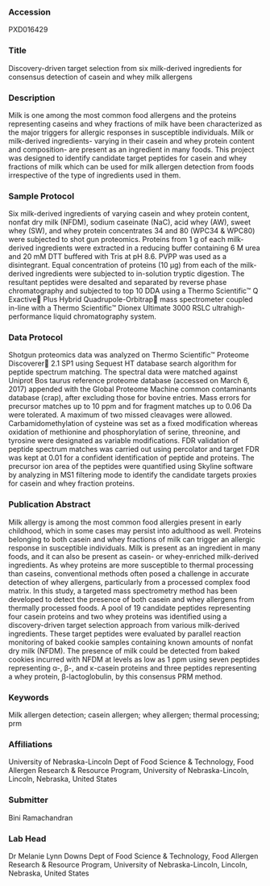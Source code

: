 ### Accession
PXD016429

### Title
Discovery-driven target selection from six milk-derived ingredients for consensus detection of casein and whey milk allergens

### Description
Milk is one among the most common food allergens and the proteins representing caseins and whey fractions of milk have been characterized as the major triggers for allergic responses in susceptible individuals. Milk or milk-derived ingredients- varying in their casein and whey protein content and composition- are present as an ingredient in many foods. This project was designed to identify candidate target peptides for casein and whey fractions of milk which can be used for milk allergen detection from foods irrespective of the type of ingredients used in them.

### Sample Protocol
Six milk-derived ingredients of varying casein and whey protein content, nonfat dry milk (NFDM), sodium caseinate (NaC), acid whey (AW), sweet whey (SW), and whey protein concentrates 34 and 80 (WPC34 & WPC80) were subjected to shot gun proteomics. Proteins from 1 g of each milk-derived ingredients were extracted in a reducing buffer containing 6 M urea and 20 mM DTT buffered with Tris at pH 8.6. PVPP was used as a disintegrant. Equal concentration of proteins (10 μg) from each of the milk-derived ingredients were subjected to in-solution tryptic digestion. The resultant peptides were desalted and separated by reverse phase chromatography and subjected to top 10 DDA using a Thermo Scientific™ Q Exactive Plus Hybrid Quadrupole-Orbitrap mass spectrometer coupled in-line with a Thermo Scientific™ Dionex Ultimate 3000 RSLC ultrahigh-performance liquid chromatography system.

### Data Protocol
Shotgun proteomics data was analyzed on Thermo Scientific™ Proteome Discoverer 2.1 SP1 using Sequest HT database search algorithm for peptide spectrum matching. The spectral data were matched against Uniprot Bos taurus reference proteome database (accessed on March 6, 2017) appended with the Global Proteome Machine common contaminants database (crap), after excluding those for bovine entries. Mass errors for precursor matches up to 10 ppm and for fragment matches up to 0.06 Da were tolerated. A maximum of two missed cleavages were allowed. Carbamidomethylation of cysteine was set as a fixed modification whereas oxidation of methionine and phosphorylation of serine, threonine, and tyrosine were designated as variable modifications. FDR validation of peptide spectrum matches was carried out using percolator and target FDR was kept at 0.01 for a confident identification of peptide and proteins. The precursor ion area of the peptides were quantified using Skyline software by analyzing in MS1 filtering mode to identify the candidate targets proxies for casein and whey fraction proteins.

### Publication Abstract
Milk allergy is among the most common food allergies present in early childhood, which in some cases may persist into adulthood as well. Proteins belonging to both casein and whey fractions of milk can trigger an allergic response in susceptible individuals. Milk is present as an ingredient in many foods, and it can also be present as casein- or whey-enriched milk-derived ingredients. As whey proteins are more susceptible to thermal processing than caseins, conventional methods often posed a challenge in accurate detection of whey allergens, particularly from a processed complex food matrix. In this study, a targeted mass spectrometry method has been developed to detect the presence of both casein and whey allergens from thermally processed foods. A pool of 19 candidate peptides representing four casein proteins and two whey proteins was identified using a discovery-driven target selection approach from various milk-derived ingredients. These target peptides were evaluated by parallel reaction monitoring of baked cookie samples containing known amounts of nonfat dry milk (NFDM). The presence of milk could be detected from baked cookies incurred with NFDM at levels as low as 1 ppm using seven peptides representing &#x3b1;-, &#x3b2;-, and &#x3ba;-casein proteins and three peptides representing a whey protein, &#x3b2;-lactoglobulin, by this consensus PRM method.

### Keywords
Milk allergen detection; casein allergen; whey allergen; thermal processing; prm

### Affiliations
University of Nebraska-Lincoln
Dept of Food Science & Technology, Food Allergen Research & Resource Program, University of Nebraska-Lincoln, Lincoln, Nebraska, United States

### Submitter
Bini Ramachandran

### Lab Head
Dr Melanie Lynn Downs
Dept of Food Science & Technology, Food Allergen Research & Resource Program, University of Nebraska-Lincoln, Lincoln, Nebraska, United States



